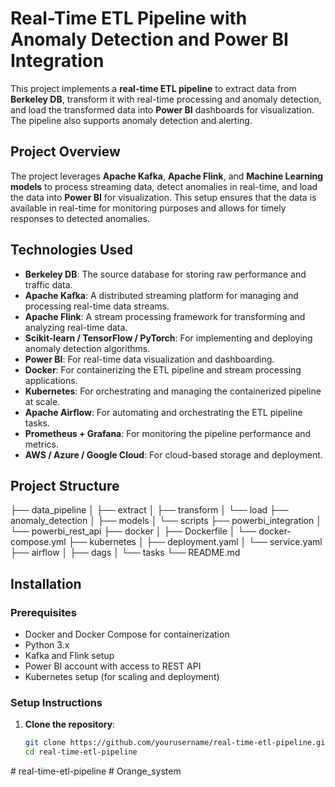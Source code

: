 # Real-Time ETL Pipeline with Anomaly Detection and Power BI Integration

This project implements a **real-time ETL pipeline** to extract data from **Berkeley DB**, transform it with real-time processing and anomaly detection, and load the transformed data into **Power BI** dashboards for visualization. The pipeline also supports anomaly detection and alerting.

## Project Overview

The project leverages **Apache Kafka**, **Apache Flink**, and **Machine Learning models** to process streaming data, detect anomalies in real-time, and load the data into **Power BI** for visualization. This setup ensures that the data is available in real-time for monitoring purposes and allows for timely responses to detected anomalies.

## Technologies Used

- **Berkeley DB**: The source database for storing raw performance and traffic data.
- **Apache Kafka**: A distributed streaming platform for managing and processing real-time data streams.
- **Apache Flink**: A stream processing framework for transforming and analyzing real-time data.
- **Scikit-learn / TensorFlow / PyTorch**: For implementing and deploying anomaly detection algorithms.
- **Power BI**: For real-time data visualization and dashboarding.
- **Docker**: For containerizing the ETL pipeline and stream processing applications.
- **Kubernetes**: For orchestrating and managing the containerized pipeline at scale.
- **Apache Airflow**: For automating and orchestrating the ETL pipeline tasks.
- **Prometheus + Grafana**: For monitoring the pipeline performance and metrics.
- **AWS / Azure / Google Cloud**: For cloud-based storage and deployment.

## Project Structure

├── data_pipeline │ ├── extract │ ├── transform │ └── load ├── anomaly_detection │ ├── models │ └── scripts ├── powerbi_integration │ └── powerbi_rest_api ├── docker │ ├── Dockerfile │ └── docker-compose.yml ├── kubernetes │ ├── deployment.yaml │ └── service.yaml ├── airflow │ ├── dags │ └── tasks └── README.md


## Installation

### Prerequisites

- Docker and Docker Compose for containerization
- Python 3.x
- Kafka and Flink setup
- Power BI account with access to REST API
- Kubernetes setup (for scaling and deployment)

### Setup Instructions

1. **Clone the repository**:
   ```bash
   git clone https://github.com/yourusername/real-time-etl-pipeline.git
   cd real-time-etl-pipeline
#   r e a l - t i m e - e t l - p i p e l i n e  
 #   O r a n g e _ s y s t e m  
 